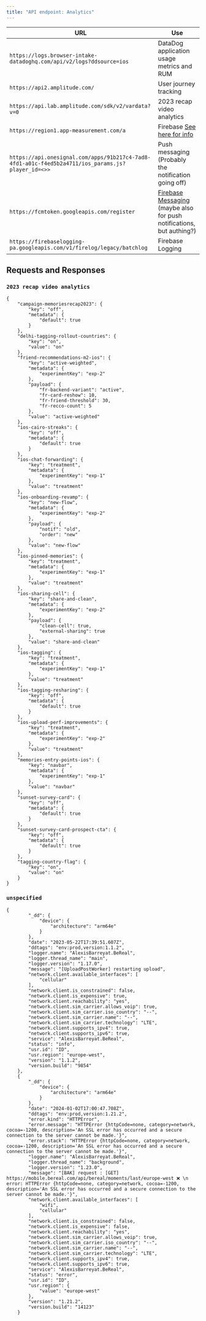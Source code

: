 ```yaml
---
title: "API endpoint: Analytics"
---
```


| URL                                                                                               | Use                                                                                                                                                  |
|---------------------------------------------------------------------------------------------------|------------------------------------------------------------------------------------------------------------------------------------------------------|
| `https://logs.browser-intake-datadoghq.com/api/v2/logs?ddsource=ios`                              | DataDog application usage metrics and RUM                                                                                                            |
| `https://api2.amplitude.com/`                                                                     | User journey tracking                                                                                                                                |
| `https://api.lab.amplitude.com/sdk/v2/vardata?v=0`                                                | 2023 recap video analytics                                                                                                                           |
| `https://region1.app-measurement.com/a`                                                           | Firebase [See here for info](https://stackoverflow.com/questions/54461349/how-to-decrypt-firebase-requests-to-app-measurement-com/54463682#54463682) |
| `https://api.onesignal.com/apps/91b217c4-7ad8-4fd1-a01c-f4ed5b2a4711/ios_params.js?player_id=<>>` | Push messaging (Probably the notification going off)                                                                                                 |
| `https://fcmtoken.googleapis.com/register`                                                        | [Firebase Messaging](https://firebase.google.com/docs/cloud-messaging) (maybe also for push notifications, but authing?)                             |
| `https://firebaselogging-pa.googleapis.com/v1/firelog/legacy/batchlog`                            | Firebase Logging                                                                                                                                     |

## Requests and Responses

### `2023 recap video analytics`

```
{
    "campaign-memoriesrecap2023": {
        "key": "off",
        "metadata": {
            "default": true
        }
    },
    "delhi-tagging-rollout-countries": {
        "key": "on",
        "value": "on"
    },
    "friend-recommendations-m2-ios": {
        "key": "active-weighted",
        "metadata": {
            "experimentKey": "exp-2"
        },
        "payload": {
            "fr-backend-variant": "active",
            "fr-card-reshow": 10,
            "fr-friend-threshold": 30,
            "fr-recco-count": 5
        },
        "value": "active-weighted"
    },
    "ios-cairo-streaks": {
        "key": "off",
        "metadata": {
            "default": true
        }
    },
    "ios-chat-forwarding": {
        "key": "treatment",
        "metadata": {
            "experimentKey": "exp-1"
        },
        "value": "treatment"
    },
    "ios-onboarding-revamp": {
        "key": "new-flow",
        "metadata": {
            "experimentKey": "exp-2"
        },
        "payload": {
            "notif": "old",
            "order": "new"
        },
        "value": "new-flow"
    },
    "ios-pinned-memories": {
        "key": "treatment",
        "metadata": {
            "experimentKey": "exp-1"
        },
        "value": "treatment"
    },
    "ios-sharing-cell": {
        "key": "share-and-clean",
        "metadata": {
            "experimentKey": "exp-2"
        },
        "payload": {
            "clean-cell": true,
            "external-sharing": true
        },
        "value": "share-and-clean"
    },
    "ios-tagging": {
        "key": "treatment",
        "metadata": {
            "experimentKey": "exp-1"
        },
        "value": "treatment"
    },
    "ios-tagging-resharing": {
        "key": "off",
        "metadata": {
            "default": true
        }
    },
    "ios-upload-perf-improvements": {
        "key": "treatment",
        "metadata": {
            "experimentKey": "exp-2"
        },
        "value": "treatment"
    },
    "memories-entry-points-ios": {
        "key": "navbar",
        "metadata": {
            "experimentKey": "exp-1"
        },
        "value": "navbar"
    },
    "sunset-survey-card": {
        "key": "off",
        "metadata": {
            "default": true
        }
    },
    "sunset-survey-card-prospect-cta": {
        "key": "off",
        "metadata": {
            "default": true
        }
    },
    "tagging-country-flag": {
        "key": "on",
        "value": "on"
    }
}
```

### `unspecified`

```
{
        "_dd": {
            "device": {
                "architecture": "arm64e"
            }
        },
        "date": "2023-05-22T17:39:51.607Z",
        "ddtags": "env:prod,version:1.1.2",
        "logger.name": "AlexisBarreyat.BeReal",
        "logger.thread_name": "main",
        "logger.version": "1.17.0",
        "message": "[UploadPostWorker] restarting upload",
        "network.client.available_interfaces": [
            "cellular"
        ],
        "network.client.is_constrained": false,
        "network.client.is_expensive": true,
        "network.client.reachability": "yes",
        "network.client.sim_carrier.allows_voip": true,
        "network.client.sim_carrier.iso_country": "--",
        "network.client.sim_carrier.name": "--",
        "network.client.sim_carrier.technology": "LTE",
        "network.client.supports_ipv4": true,
        "network.client.supports_ipv6": true,
        "service": "AlexisBarreyat.BeReal",
        "status": "info",
        "usr.id": "ID",
        "usr.region": "europe-west",
        "version": "1.1.2",
        "version.build": "9854"
    },
    {
        "_dd": {
            "device": {
                "architecture": "arm64e"
            }
        },
        "date": "2024-01-02T17:00:47.708Z",
        "ddtags": "env:prod,version:1.21.2",
        "error.kind": "HTTPError",
        "error.message": "HTTPError {httpCode=none, category=network, cocoa=-1200, description='An SSL error has occurred and a secure connection to the server cannot be made.'}",
        "error.stack": "HTTPError {httpCode=none, category=network, cocoa=-1200, description='An SSL error has occurred and a secure connection to the server cannot be made.'}",
        "logger.name": "AlexisBarreyat.BeReal",
        "logger.thread_name": "background",
        "logger.version": "1.23.0",
        "message": "[BAK] request : [GET] https://mobile.bereal.com/api/bereal/moments/last/europe-west ❌ \n error: HTTPError {httpCode=none, category=network, cocoa=-1200, description='An SSL error has occurred and a secure connection to the server cannot be made.'}",
        "network.client.available_interfaces": [
            "wifi",
            "cellular"
        ],
        "network.client.is_constrained": false,
        "network.client.is_expensive": false,
        "network.client.reachability": "yes",
        "network.client.sim_carrier.allows_voip": true,
        "network.client.sim_carrier.iso_country": "--",
        "network.client.sim_carrier.name": "--",
        "network.client.sim_carrier.technology": "LTE",
        "network.client.supports_ipv4": true,
        "network.client.supports_ipv6": true,
        "service": "AlexisBarreyat.BeReal",
        "status": "error",
        "usr.id": "ID",
        "usr.region": {
            "value": "europe-west"
        },
        "version": "1.21.2",
        "version.build": "14123"
    }
```
